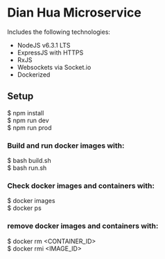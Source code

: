 # Dian Hua Microservice
Includes the following technologies:
- NodeJS v6.3.1 LTS
- ExpressJS with HTTPS
- RxJS
- Websockets via Socket.io
- Dockerized

## Setup
$ npm install <br />
$ npm run dev <br />
$ npm run prod <br />

### Build and run docker images with:
$ bash build.sh <br />
$ bash run.sh <br />

### Check docker images and containers with:
$ docker images <br />
$ docker ps <br />

### remove docker images and containers with:
$ docker rm <CONTAINER_ID> <br />
$ docker rmi <IMAGE_ID> <br />
